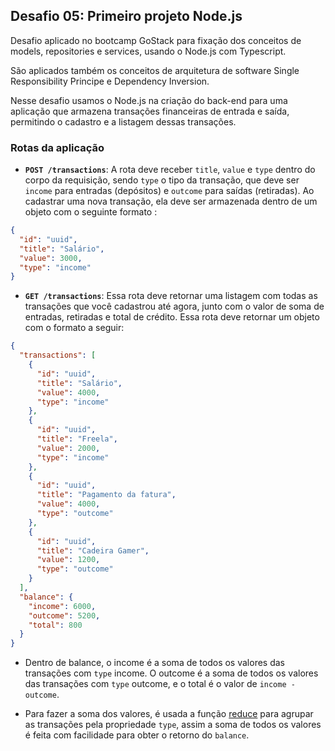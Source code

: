 ## Desafio 05: Primeiro projeto Node.js

Desafio aplicado no bootcamp GoStack para fixação dos conceitos de models, repositories e services, usando o Node.js com Typescript.

São aplicados também os conceitos de arquitetura de software Single Responsibility Principe e Dependency Inversion.

Nesse desafio usamos o Node.js na criação do back-end para uma aplicação que armazena transações financeiras de entrada e saída, permitindo o cadastro
e a listagem dessas transações.

### Rotas da aplicação

- **`POST /transactions`**: A rota deve receber `title`, `value` e `type` dentro do corpo da requisição, sendo `type` o tipo da transação, que deve ser `income` para entradas (depósitos) e `outcome` para saídas (retiradas). Ao cadastrar uma nova transação, ela deve ser armazenada dentro de um objeto com o seguinte formato :

```json
{
  "id": "uuid",
  "title": "Salário",
  "value": 3000,
  "type": "income"
}
```

- **`GET /transactions`**: Essa rota deve retornar uma listagem com todas as transações que você cadastrou até agora, junto com o valor de soma de entradas, retiradas e total de crédito. Essa rota deve retornar um objeto com o formato a seguir:

```json
{
  "transactions": [
    {
      "id": "uuid",
      "title": "Salário",
      "value": 4000,
      "type": "income"
    },
    {
      "id": "uuid",
      "title": "Freela",
      "value": 2000,
      "type": "income"
    },
    {
      "id": "uuid",
      "title": "Pagamento da fatura",
      "value": 4000,
      "type": "outcome"
    },
    {
      "id": "uuid",
      "title": "Cadeira Gamer",
      "value": 1200,
      "type": "outcome"
    }
  ],
  "balance": {
    "income": 6000,
    "outcome": 5200,
    "total": 800
  }
}
```
- Dentro de balance, o income é a soma de todos os valores das transações com `type` income. 
O outcome é a soma de todos os valores das transações com `type` outcome, e o total é o valor de `income - outcome`.

- Para fazer a soma dos valores, é usada a função [reduce](https://developer.mozilla.org/pt-BR/docs/Web/JavaScript/Reference/Global_Objects/Array/reduce) 
para agrupar as transações pela propriedade `type`, assim a soma de todos os valores é feita com facilidade para obter o retorno do `balance`.
